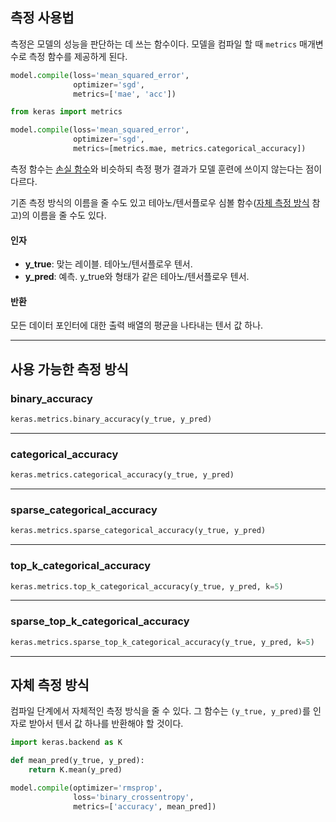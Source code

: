 
## 측정 사용법

측정은 모델의 성능을 판단하는 데 쓰는 함수이다. 모델을 컴파일 할 때 `metrics` 매개변수로 측정 함수를 제공하게 된다.

```python
model.compile(loss='mean_squared_error',
              optimizer='sgd',
              metrics=['mae', 'acc'])
```

```python
from keras import metrics

model.compile(loss='mean_squared_error',
              optimizer='sgd',
              metrics=[metrics.mae, metrics.categorical_accuracy])
```

측정 함수는 [손실 함수](/losses)와 비슷하되 측정 평가 결과가 모델 훈련에 쓰이지 않는다는 점이 다르다.

기존 측정 방식의 이름을 줄 수도 있고 테아노/텐서플로우 심볼 함수([자체 측정 방식](#_5) 참고)의 이름을 줄 수도 있다.

#### 인자
  - __y_true__: 맞는 레이블. 테아노/텐서플로우 텐서.
  - __y_pred__: 예측. y_true와 형태가 같은 테아노/텐서플로우 텐서.

#### 반환
  모든 데이터 포인터에 대한 출력 배열의 평균을 나타내는 텐서 값 하나.

----

## 사용 가능한 측정 방식


### binary_accuracy


```python
keras.metrics.binary_accuracy(y_true, y_pred)
```

----

### categorical_accuracy


```python
keras.metrics.categorical_accuracy(y_true, y_pred)
```

----

### sparse_categorical_accuracy


```python
keras.metrics.sparse_categorical_accuracy(y_true, y_pred)
```

----

### top_k_categorical_accuracy


```python
keras.metrics.top_k_categorical_accuracy(y_true, y_pred, k=5)
```

----

### sparse_top_k_categorical_accuracy


```python
keras.metrics.sparse_top_k_categorical_accuracy(y_true, y_pred, k=5)
```


----

## 자체 측정 방식

컴파일 단계에서 자체적인 측정 방식을 줄 수 있다.
그 함수는 `(y_true, y_pred)`를 인자로 받아서
텐서 값 하나를 반환해야 할 것이다.

```python
import keras.backend as K

def mean_pred(y_true, y_pred):
    return K.mean(y_pred)

model.compile(optimizer='rmsprop',
              loss='binary_crossentropy',
              metrics=['accuracy', mean_pred])
```
